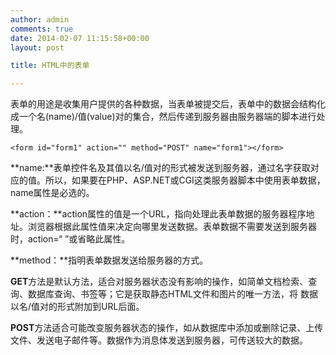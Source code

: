 ```yaml
---
author: admin
comments: true
date: 2014-02-07 11:15:58+00:00
layout: post

title: HTML中的表单        

---
```


表单的用途是收集用户提供的各种数据，当表单被提交后，表单中的数据会结构化成一个名(name)/值(value)对的集合，然后传递到服务器由服务器端的脚本进行处理。

    
    <form id="form1" action="" method="POST" name="form1"></form>



**name:**表单控件名及其值以名/值对的形式被发送到服务器，通过名字获取对应的值。所以，如果要在PHP、ASP.NET或CGI这类服务器脚本中使用表单数据，name属性是必选的。

**action：**action属性的值是一个URL，指向处理此表单数据的服务器程序地址。浏览器根据此属性值来决定向哪里发送数据。表单数据不需要发送到服务器时，action=“ ”或省略此属性。

**method：**指明表单数据发送给服务器的方式。

**GET**方法是默认方法，适合对服务器状态没有影响的操作，如简单文档检索、查询、数据库查询、书签等；它是获取静态HTML文件和图片的唯一方法，将
数据以名/值对的形式附加到URL后面。

**POST**方法适合可能改变服务器状态的操作，如从数据库中添加或删除记录、上传文件、发送电子邮件等。数据作为消息体发送到服务器，可传送较大的数据。
